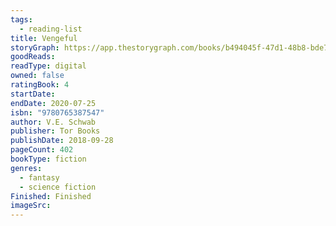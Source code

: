 ```yaml
---
tags:
  - reading-list
title: Vengeful
storyGraph: https://app.thestorygraph.com/books/b494045f-47d1-48b8-bde7-70b739313bff
goodReads:
readType: digital
owned: false
ratingBook: 4
startDate:
endDate: 2020-07-25
isbn: "9780765387547"
author: V.E. Schwab
publisher: Tor Books
publishDate: 2018-09-28
pageCount: 402
bookType: fiction
genres:
  - fantasy
  - science fiction
Finished: Finished
imageSrc:
---
```

